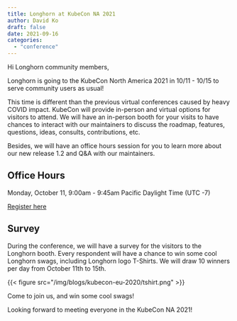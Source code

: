 ```yaml
---
title: Longhorn at KubeCon NA 2021
author: David Ko
draft: false
date: 2021-09-16
categories:
  - "conference"
---
```

Hi Longhorn community members,

Longhorn is going to the KubeCon North America 2021 in 10/11 - 10/15 to serve community users as usual!

This time is different than the previous virtual conferences caused by heavy COVID impact. KubeCon will provide in-person and virtual options for visitors to attend. We will have an in-person booth for your visits to have chances to interact with our maintainers to discuss the roadmap, features, questions, ideas, consults, contributions, etc.

Besides, we will have an office hours session for you to learn more about our new release 1.2 and Q&A with our maintainers.

## Office Hours

Monday, October 11, 9:00am - 9:45am Pacific Daylight Time (UTC -7)

[Register here](https://sched.co/mtJ9)

## Survey

During the conference, we will have a survey for the visitors to the Longhorn booth. Every respondent will have a chance to win some cool Longhorn swags, including Longhorn logo T-Shirts. We will draw 10 winners per day from October 11th to 15th.

{{< figure src="/img/blogs/kubecon-eu-2020/tshirt.png" >}}

Come to join us, and win some cool swags!

Looking forward to meeting everyone in the KubeCon NA 2021!
